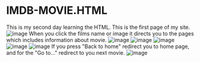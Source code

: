 # IMDB-MOVIE.HTML
This is my second day learning the HTML.
This is the first page of my site.
![image](https://github.com/user-attachments/assets/8f6b13cb-30e9-4e0a-bff3-d7193952be2a)
When you click the films name or image it directs you to the pages which includes information about movie.
![image](https://github.com/user-attachments/assets/108589c6-bf9a-432f-a44d-3ceb89c1fffd)
![image](https://github.com/user-attachments/assets/fbef1a1b-3ddf-40da-877e-91ca3d1f23f8)
![image](https://github.com/user-attachments/assets/6d739237-c213-42f9-8104-76cf74c2ecfb)
![image](https://github.com/user-attachments/assets/832835ff-201a-472b-97bb-eec0e58018dc)
![image](https://github.com/user-attachments/assets/f56a8b86-cc03-454d-bdb0-1c9b63339fd4)
If you press "Back to home" redirect you to home page, and for the "Go to..." redirect to you next movie.
![image](https://github.com/user-attachments/assets/11cb88f7-f2e2-44d3-920f-964b197e5a48)


